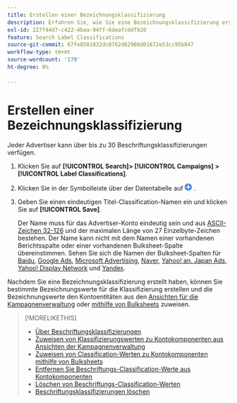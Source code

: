 ```yaml
---
title: Erstellen einer Bezeichnungsklassifizierung
description: Erfahren Sie, wie Sie eine Bezeichnungsklassifizierung erstellen, um Ihre Kontokomponenten zu gruppieren.
exl-id: 227f44d7-c422-4baa-94ff-6deafcddf920
feature: Search Label Classifications
source-git-commit: 67fe8581832dc0762d62908d01672e53cc95b847
workflow-type: tm+mt
source-wordcount: '179'
ht-degree: 0%

---
```


# Erstellen einer Bezeichnungsklassifizierung

Jeder Advertiser kann über bis zu 30 Beschriftungsklassifizierungen verfügen.

1. Klicken Sie auf **[!UICONTROL Search]> [!UICONTROL Campaigns] >[!UICONTROL Label Classifications]**.

1. Klicken Sie in der Symbolleiste über der Datentabelle auf ![Erstellen](/help/search-social-commerce/assets/add.png "Erstellen") .

1. Geben Sie einen eindeutigen Titel-Classification-Namen ein und klicken Sie auf **[!UICONTROL Save]**.

   Der Name muss für das Advertiser-Konto eindeutig sein und aus [ASCII-Zeichen 32-126](https://www.asciitable.com/) und der maximalen Länge von 27 Einzelbyte-Zeichen bestehen. Der Name kann nicht mit dem Namen einer vorhandenen Berichtsspalte oder einer vorhandenen Bulksheet-Spalte übereinstimmen. Sehen Sie sich die Namen der Bulksheet-Spalten für [Baidu](/help/search-social-commerce/campaign-management/bulksheets/bulksheet-data-formats/bulksheet-data-baidu.md), [Google Ads](/help/search-social-commerce/campaign-management/bulksheets/bulksheet-data-formats/bulksheet-data-google.md), [Microsoft Advertising](/help/search-social-commerce/campaign-management/bulksheets/bulksheet-data-formats/bulksheet-data-microsoft.md), [Naver](/help/search-social-commerce/campaign-management/bulksheets/bulksheet-data-formats/bulksheet-data-naver.md), [Yahoo! an. Japan Ads](/help/search-social-commerce/campaign-management/bulksheets/bulksheet-data-formats/bulksheet-data-yahoo-japan.md), [Yahoo! Display Network](/help/search-social-commerce/campaign-management/bulksheets/bulksheet-data-formats/bulksheet-data-yahoo-display-network.md) und [Yandex](/help/search-social-commerce/campaign-management/bulksheets/bulksheet-data-formats/bulksheet-data-yandex.md).

Nachdem Sie eine Bezeichnungsklassifizierung erstellt haben, können Sie bestimmte Bezeichnungswerte für die Klassifizierung erstellen und die Bezeichnungswerte den Kontoentitäten aus den [Ansichten für die Kampagnenverwaltung](classification-values-assign-campaign-management.md) oder [mithilfe von Bulksheets](classification-values-assign-bulksheets.md) zuweisen.

>[!MORELIKETHIS]
>
>* [Über Beschriftungsklassifizierungen](classification-about.md)
>* [Zuweisen von Klassifizierungswerten zu Kontokomponenten aus Ansichten der Kampagnenverwaltung](classification-values-assign-campaign-management.md)
>* [Zuweisen von Classification-Werten zu Kontokomponenten mithilfe von Bulksheets](classification-values-assign-bulksheets.md)
>* [Entfernen Sie Beschriftungs-Classification-Werte aus Kontokomponenten](classification-values-remove.md)
>* [Löschen von Beschriftungs-Classification-Werten](classification-values-delete.md)
>* [Beschriftungsklassifizierungen löschen](classification-delete.md)
